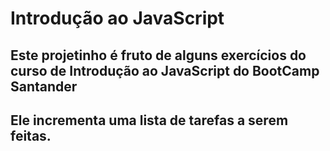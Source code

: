 # Introdução ao JavaScript
## Este projetinho é fruto de alguns exercícios do curso de Introdução ao JavaScript do BootCamp Santander
## Ele incrementa uma lista de tarefas a serem feitas.
